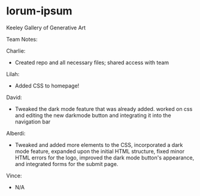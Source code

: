 # lorum-ipsum
Keeley Gallery of Generative Art

Team Notes:

Charlie:
- Created repo and all necessary files; shared access with team

Lilah:
- Added CSS to homepage!

David:
- Tweaked the dark mode feature that was already added. worked on css and editing the new darkmode button and integrating it into the navigation bar

Alberdi:
- Tweaked and added more elements to the CSS, incorporated a dark mode feature, expanded upon the initial HTML structure, fixed minor HTML errors for the logo, improved the dark mode button's appearance, and integrated forms for the submit page.

Vince:
- N/A

